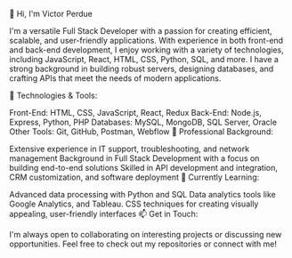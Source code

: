 👋 Hi, I'm Victor Perdue

I'm a versatile Full Stack Developer with a passion for creating efficient, scalable, and user-friendly applications. With experience in both front-end and back-end development, I enjoy working with a variety of technologies, including JavaScript, React, HTML, CSS, Python, SQL, and more. I have a strong background in building robust servers, designing databases, and crafting APIs that meet the needs of modern applications.

🔧 Technologies & Tools:

Front-End: HTML, CSS, JavaScript, React, Redux
Back-End: Node.js, Express, Python, PHP
Databases: MySQL, MongoDB, SQL Server, Oracle
Other Tools: Git, GitHub, Postman, Webflow
💼 Professional Background:

Extensive experience in IT support, troubleshooting, and network management
Background in Full Stack Development with a focus on building end-to-end solutions
Skilled in API development and integration, CRM customization, and software deployment
🌱 Currently Learning:

Advanced data processing with Python and SQL
Data analytics tools like Google Analytics, and Tableau.
CSS techniques for creating visually appealing, user-friendly interfaces
📫 Get in Touch:

I'm always open to collaborating on interesting projects or discussing new opportunities. Feel free to check out my repositories or connect with me!
